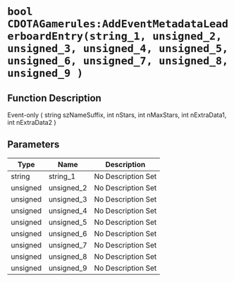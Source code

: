 # `bool CDOTAGamerules:AddEventMetadataLeaderboardEntry(string_1, unsigned_2, unsigned_3, unsigned_4, unsigned_5, unsigned_6, unsigned_7, unsigned_8, unsigned_9 )`
## Function Description
Event-only ( string szNameSuffix, int nStars, int nMaxStars, int nExtraData1, int nExtraData2 )
## Parameters
Type|Name|Description
--|--|--
string|string_1|No Description Set
unsigned|unsigned_2|No Description Set
unsigned|unsigned_3|No Description Set
unsigned|unsigned_4|No Description Set
unsigned|unsigned_5|No Description Set
unsigned|unsigned_6|No Description Set
unsigned|unsigned_7|No Description Set
unsigned|unsigned_8|No Description Set
unsigned|unsigned_9|No Description Set
